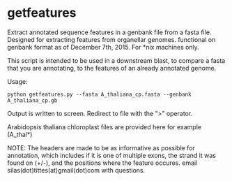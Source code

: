 # getfeatures
Extract annotated sequence features in a genbank file from a fasta file.
Designed for extracting features from organellar genomes. functional on genbank format as of December 7th, 2015. For *nix machines only.

This script is intended to be used in a downstream blast, to compare a fasta that you are annotating, to the features of an already annotated genome.

Usage:
```
python getfeatures.py --fasta A_thaliana_cp.fasta --genbank A_thaliana_cp.gb
```

Output is written to screen. Redirect to file with the ">" operator.

Arabidopsis thaliana chloroplast files are provided here for example (A_thal*)

NOTE: The headers are made to be as informative as possible for annotation, which includes if it is one of multiple exons, the strand it was found on (+/-), and the positions where the feature occures. 
email silas(dot)tittes(at)gmail(dot)com
with questions.
